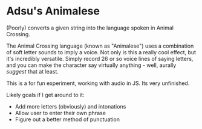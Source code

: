 # Adsu's Animalese
(Poorly) converts a given string into the language spoken in Animal Crossing.

The Animal Crossing language (known as "Animalese") uses a combination of soft letter sounds to imply a voice.
Not only is this a really cool effect, but it's incredibly versatile. Simply record 26 or so voice lines of saying letters, and you can make the character say virtually anything - well, aurally _suggest_ that at least.

This is a for fun experiment, working with audio in JS. Its very unfinished.

Likely goals if I get around to it:
- Add more letters (obviously) and intonations
- Allow user to enter their own phrase
- Figure out a better method of punctuation
